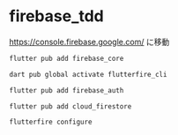 # firebase_tdd

https://console.firebase.google.com/
に移動

```sh
flutter pub add firebase_core

dart pub global activate flutterfire_cli

flutter pub add firebase_auth

flutter pub add cloud_firestore

```

```sh
flutterfire configure

```

